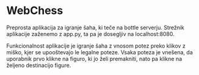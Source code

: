 # WebChess
Preprosta aplikacija za igranje šaha, ki teče na bottle serverju.
Strežnik aplikacije zaženemo z app.py, ta pa je dosegljiv na localhost:8080.

Funkcionalnost aplikacije je igranje šaha z vnosom potez preko klikov z miško, kjer se upooštevajo le legalne poteze.
Vsaka poteza je vnešena, da uporabnik prvo klikne na figuro, ki jo želi premakniti, nato pa klikne na željeno destinacijo figure.
